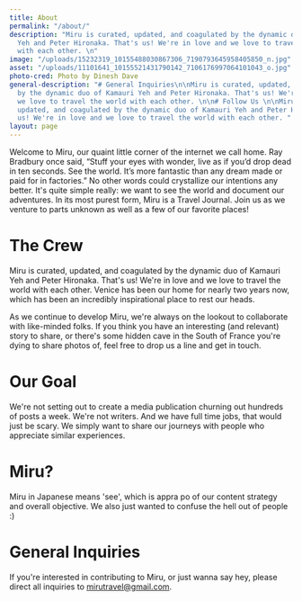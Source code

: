 ```yaml
---
title: About
permalink: "/about/"
description: "Miru is curated, updated, and coagulated by the dynamic duo of Kamauri
  Yeh and Peter Hironaka. That's us! We're in love and we love to travel the world
  with each other. \n"
image: "/uploads/15232319_10155488030867306_7190793645958405850_n.jpg"
asset: "/uploads/11101641_10155521431790142_7106176997064101043_o.jpg"
photo-cred: Photo by Dinesh Dave
general-description: "# General Inquiries\n\nMiru is curated, updated, and coagulated
  by the dynamic duo of Kamauri Yeh and Peter Hironaka. That's us! We're in love and
  we love to travel the world with each other. \n\n# Follow Us \n\nMiru is curated,
  updated, and coagulated by the dynamic duo of Kamauri Yeh and Peter Hironaka. That's
  us! We're in love and we love to travel the world with each other. "
layout: page
---
```


Welcome to Miru, our quaint little corner of the internet we call home. Ray Bradbury once said, “Stuff your eyes with wonder, live as if you’d drop dead in ten seconds. See the world. It’s more fantastic than any dream made or paid for in factories.” No other words could crystallize our intentions any better. It's quite simple really: we want to see the world and document our adventures. In its most purest form, Miru is a Travel Journal. Join us as we venture to parts unknown as well as a few of our favorite places!

# The Crew


Miru is curated, updated, and coagulated by the dynamic duo of Kamauri Yeh and Peter Hironaka. That's us! We're in love and we love to travel the world with each other. Venice has been our home for nearly two years now, which has been an incredibly inspirational place to rest our heads.

As we continue to develop Miru, we're always on the lookout to collaborate with like-minded folks. If you think you have an interesting (and relevant) story to share, or there's some hidden cave in the South of France you're dying to share photos of, feel free to drop us a line and get in touch.


# Our Goal

We're not setting out to create a media publication churning out hundreds of posts a week. We're not writers. And we have full time jobs, that would just be scary. We simply want to share our journeys with people who appreciate similar experiences.

# Miru?  

Miru in Japanese means 'see', which is appra po of our content strategy and overall objective. We also just wanted to confuse the hell out of people :)

# General Inquiries

If you're interested in contributing to Miru, or just wanna say hey, please direct all inquiries to [mirutravel@gmail.com](mailto:mirutravel@gmail.com).
